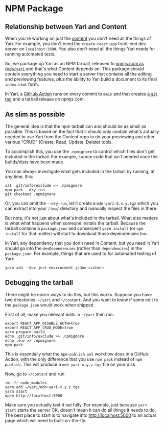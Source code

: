 # NPM Package

## Relationship between Yari and Content

When you're working on just the [content](https://github.com/mdn/content) you
don't need all the things of Yari. For example, you don't need the
`create-react-app` front-end dev server on `localhost:3000`. You also don't
need all the things Yari needs for running automated tests.

So, we package up Yari as an NPM tarball, released to
[npmjs.com as `@mdn/yari`](https://www.npmjs.com/package/@mdn/yari) and that's
what Content depends on. This package should contain everything you need to
start a server that contains all the editing and previewing features, plus
the ability to Yari build a document to its final `index.html` form.

In Yari, a [GitHub Action](https://github.com/mdn/yari/blob/main/.github/workflows/npm-publish.yml)
runs on every commit to `main` and that creates
[a `git` tag](https://github.com/mdn/yari/tags) and a tarball release
on npmjs.com.

## As slim as possible

The general idea is that the npm tarball can and should be as small as
possible. This is based on the fact that it should only contain what's
actually needed to use Yari from the Content repo to do your previewing
and other various "CRUD" (Create, Read, Update, Delete) tools.

To accomplish this, you use the `.npmignore` to control which files
don't get included in the tarball. For example, source code that isn't
needed once the builds/dists have been made.

You can always investigate what gets included in the tarball by running,
at any time, this:

    cat .git/info/exclude >> .npmignore
    npm pack --dry-run
    git checkout .npmignore

Or, you can omit the `--dry-run`, let it create a `mdn-yari-0.x.y.tgz` which
you can extract into your `/tmp/` directory and manually inspect the files
in there.

But note, it's not just about what's included in the tarball. What also
matters is what what happens when someone installs the tarball. Because the
tarball contains a `package.json` and consecuent `yarn install` (or
`npm install` for that matter) will start to download those dependencies too.

In Yari, any dependency that you don't need in Content, but you need in
Yari should go into the `devDependencies` (rather than `dependencies`) in
the `package.json`. For example, things that are used to for automated
testing of Yari:

    yarn add --dev jest-environment-jsdom-sixteen

## Debugging the tarball

There might be easier ways to do this, but this works. Suppose you have two
directories: `~/yari` and `~/content`. And you want to know if some edit
to the `package.json` would work when shipped.

First of all, make you relevant edits in `~/yari` then run:

    export REACT_APP_DISABLE_AUTH=true
    export REACT_APP_CRUD_MODE=true
    yarn prepare-build
    echo .git/info/exclude >> .npmignore
    echo .env >> .npmignore
    npm pack

This is essentially what the `npm-publish.yml` workflow does in a GitHub
Action, with the only difference that you use `npm pack` instead of
`npm publish`. This will produce a `mdn-yari-x.y.z.tgz` file on your disk.

Now, go to `~/content` and run:

    rm -fr node_modules
    yarn add ~/yari/mdn-yari-x.y.z.tgz
    yarn start
    open http://localhost:5000

Make sure you actually test it out fully. For example, just because
`yarn start` starts the server OK, doesn't mean it can do all things
it needs to do. The best place to start is to navigate into
<http://localhost:5000> to an actual page which
will need to built-on-the-fly.
